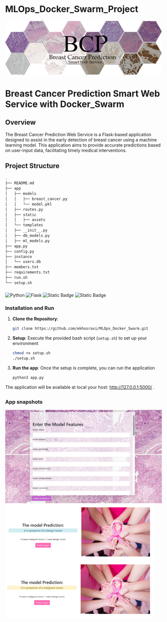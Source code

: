 
# MLOps_Docker_Swarm_Project

![Alt text](./app/static/assets/img4.png)
# Breast Cancer Prediction Smart Web Service with Docker_Swarm

## Overview

The Breast Cancer Prediction Web Service is a Flask-based application designed to assist in the early detection of breast cancer using a machine learning model. This application aims to provide accurate predictions based on user-input data, facilitating timely medical interventions.

## Project Structure
```bash
.
├── README.md
├── app
│   ├── models
│   │   ├── breast_cancer.py
│   │   └── model.pkl
│   ├── routes.py
│   ├── static
│   │   ├── assets
│   └── templates
│   ├── __init__.py
│   ├── db_models.py
│   ├── ml_models.py
├── app.py
├── config.py
├── instance
│   └── users.db
├── members.txt
├── requirements.txt
├── run.sh
└── setup.sh
```

###
![Python](https://img.shields.io/badge/Python-3.x-blue.svg) 
![Flask](https://img.shields.io/badge/Flask-2.x-blue.svg) 
![Static Badge](https://img.shields.io/badge/html-orange.svg)
![Static Badge](https://img.shields.io/badge/CSS-BS-green.svg)


### Installation and Run

1. **Clone the Repository**:
   ```bash
   git clone https://github.com/ekhosravi/MLOps_Docker_Swarm.git
   ```

2. **Setup**: Execute the provided bash script (`setup.sh`) to set up your environment 
   ```bash 
   chmod +x setup.sh
   ./setup.sh 
   ```
3. **Run the app**: Once the setup is complete, you can run the application 
   ```bash 
   python3 app.py
   ```


The application will be available at local your host:  http://127.0.0.1:5000/ .


## 
### App snapshots

<div style="text-align: center;"><img src="./app/static/assets/web_snapshot1.JPG" alt="drawing" style="width:680px; height=350px;"/></div>
<img src="./app/static/assets/web_snapshot2.JPG" alt="drawing" style="width:480px; height=550px;"/> 
<img src="./app/static/assets/web_snapshot3.JPG" alt="drawing" style="width:480px; height=550px;"/> 


